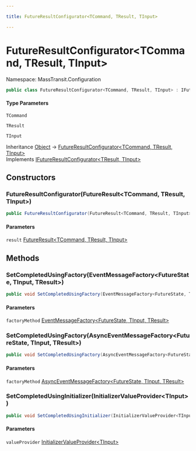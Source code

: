```yaml
---

title: FutureResultConfigurator<TCommand, TResult, TInput>

---
```


# FutureResultConfigurator\<TCommand, TResult, TInput\>

Namespace: MassTransit.Configuration

```csharp
public class FutureResultConfigurator<TCommand, TResult, TInput> : IFutureResultConfigurator<TResult, TInput>
```

#### Type Parameters

`TCommand`<br/>

`TResult`<br/>

`TInput`<br/>

Inheritance [Object](https://learn.microsoft.com/en-us/dotnet/api/system.object) → [FutureResultConfigurator\<TCommand, TResult, TInput\>](../masstransit-configuration/futureresultconfigurator-3)<br/>
Implements [IFutureResultConfigurator\<TResult, TInput\>](../masstransit/ifutureresultconfigurator-2)

## Constructors

### **FutureResultConfigurator(FutureResult\<TCommand, TResult, TInput\>)**

```csharp
public FutureResultConfigurator(FutureResult<TCommand, TResult, TInput> result)
```

#### Parameters

`result` [FutureResult\<TCommand, TResult, TInput\>](../masstransit-futures/futureresult-3)<br/>

## Methods

### **SetCompletedUsingFactory(EventMessageFactory\<FutureState, TInput, TResult\>)**

```csharp
public void SetCompletedUsingFactory(EventMessageFactory<FutureState, TInput, TResult> factoryMethod)
```

#### Parameters

`factoryMethod` [EventMessageFactory\<FutureState, TInput, TResult\>](../../masstransit-abstractions/masstransit/eventmessagefactory-3)<br/>

### **SetCompletedUsingFactory(AsyncEventMessageFactory\<FutureState, TInput, TResult\>)**

```csharp
public void SetCompletedUsingFactory(AsyncEventMessageFactory<FutureState, TInput, TResult> factoryMethod)
```

#### Parameters

`factoryMethod` [AsyncEventMessageFactory\<FutureState, TInput, TResult\>](../../masstransit-abstractions/masstransit/asynceventmessagefactory-3)<br/>

### **SetCompletedUsingInitializer(InitializerValueProvider\<TInput\>)**

```csharp
public void SetCompletedUsingInitializer(InitializerValueProvider<TInput> valueProvider)
```

#### Parameters

`valueProvider` [InitializerValueProvider\<TInput\>](../masstransit/initializervalueprovider-1)<br/>
